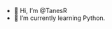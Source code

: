 - 👋 Hi, I’m @TanesR
- 🌱 I’m currently learning Python.


<!---
TanesR/TanesR is a ✨ special ✨ repository because its `README.md` (this file) appears on your GitHub profile.
You can click the Preview link to take a look at your changes.
--->
